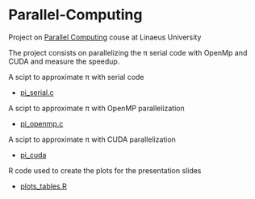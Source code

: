 # Parallel-Computing


Project on [Parallel Computing](https://lnu.se/en/course/parallel-computing-4dv657/vaxjo-exchange-part-time-spring/) couse at Linaeus University

The project consists on parallelizing the π serial code with OpenMp and CUDA and measure the speedup.






A scipt to approximate π with serial code 

* [pi_serial.c](https://github.com/quartermaine/Parallel-Computing/blob/main/Code/pi_serial.c)



A scipt to approximate π with OpenMP parallelization  

* [pi_openmp.c](https://github.com/quartermaine/Parallel-Computing/blob/main/Code/pi_openmp.c)



A scipt to approximate π with CUDA parallelization 

* [pi_cuda](https://github.com/quartermaine/Parallel-Computing/blob/main/Code/pi_cuda.cu)



R code used to create the plots for the presentation slides

* [plots_tables.R](https://github.com/quartermaine/Parallel-Computing/blob/main/plots_tables.R)




